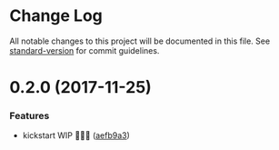 # Change Log

All notable changes to this project will be documented in this file. See [standard-version](https://github.com/conventional-changelog/standard-version) for commit guidelines.

<a name="0.2.0"></a>
# 0.2.0 (2017-11-25)


### Features

* kickstart WIP 🚀🚀🚀 ([aefb9a3](https://github.com/alexsasharegan/serve-mux/commit/aefb9a3))
